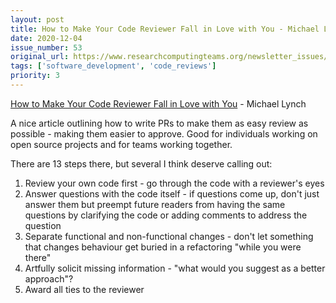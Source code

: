 ```yaml
---
layout: post
title: How to Make Your Code Reviewer Fall in Love with You - Michael Lynch
date: 2020-12-04
issue_number: 53
original_url: https://www.researchcomputingteams.org/newsletter_issues/0053
tags: ['software_development', 'code_reviews']
priority: 3
---
```


<!-- markdownlint-disable MD033 -->
<!-- markdownlint-disable MD041 -->
<!-- markdownlint-disable MD049 -->

[How to Make Your Code Reviewer Fall in Love with You](https://mtlynch.io/code-review-love/) - Michael Lynch

A nice article outlining how to write PRs to make them as easy review as possible - making them easier to approve. Good for individuals working on open source projects and for teams working together.

There are 13 steps there, but several I think deserve calling out:

1. Review your own code first - go through the code with a reviewer's eyes
2. Answer questions with the code itself - if questions come up, don't just answer them but preempt future readers from having the same questions by clarifying the code or adding comments to address the question
3. Separate functional and non-functional changes - don't let something that changes behaviour get buried in a refactoring "while you were there"
4. Artfully solicit missing information - "what would you suggest as a better approach"?
5. Award all ties to the reviewer
    